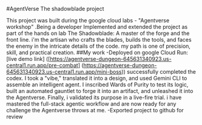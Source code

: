 #AgentVerse The shadowblade project

This project was built during the google cloud labs - "Agentverse workshop" .Being a developer Implemented and extended the project as part of the hands on lab
The Shadowblade: A master of the forge and the front line. i'm the artisan who crafts the blades, builds the tools, and faces the enemy in the intricate details of the code. 
my path is one of precision, skill, and practical creation.
##My work 
-Deployed on google Cloud Run: [live demo link] ([https://agentverse-dungeon-645631340923.us-central1.run.app/pre-combat]
(https://agentverse-dungeon-645631340923.us-central1.run.app/mini-boss))
successfully completed the codex. I took a "vibe," translated it into a design, and used Gemini CLI to assemble an intelligent agent. 
I inscribed Wards of Purity to test its logic, built an automated gauntlet to forge it into an artifact, and unleashed it into the Agentverse.
Finally, i validated its purpose in a live-fire trial. i have mastered the full-stack agentic workflow and are now ready for any challenge the Agentverse throws at me.
-Exported project to github for review
